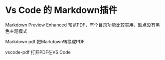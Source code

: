 # Vs Code 的 Markdown插件

Markdown Preview Enhanced 预览PDF，有个目录功能比较实用，缺点没有黑色主题模式

Markdown pdf 把Markdown转换成PDF

vscode-pdf	打开PDF在VS Code